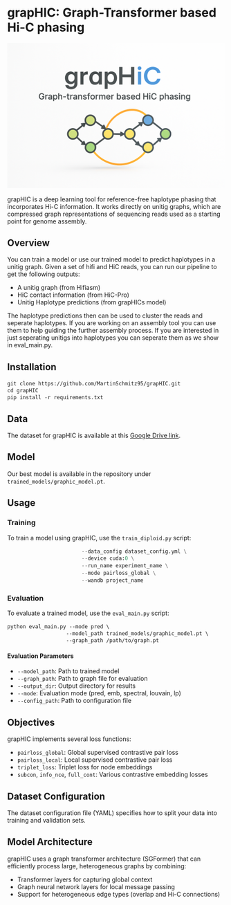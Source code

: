 # grapHIC: Graph-Transformer based Hi-C phasing

![grapHIC Logo](graphic_logo.png)

grapHIC is a deep learning tool for reference-free haplotype phasing that incorporates Hi-C information. It works directly on unitig graphs, which are compressed graph representations of sequencing reads used as a starting point for genome assembly.

## Overview

You can train a model or use our trained model to predict haplotypes in a unitig graph. 
Given a set of hifi and HiC reads, you can run our pipeline to get the following outputs:
- A unitig graph (from Hifiasm)
- HiC contact information (from HiC-Pro)
- Unitig Haplotype predictions (from grapHICs model)

The haplotype predictions then can be used to cluster the reads and seperate haplotypes. If you are working on an assembly tool you can use them to help guiding the further assembly process. If you are interested in just seperating unitigs into haplotypes you can seperate them as we show in eval_main.py.

## Installation
```
git clone https://github.com/MartinSchmitz95/grapHIC.git
cd grapHIC
pip install -r requirements.txt
```
## Data

The dataset for grapHIC is available at this [Google Drive link](https://docs.google.com/document/d/1dgaDoSTPlwgjVafBDe3Mq3NbJqoQy-G7vrdMBa4lrZM/edit?usp=sharing).

## Model

Our best model is available in the repository under `trained_models/graphic_model.pt`.
## Usage

### Training

To train a model using grapHIC, use the `train_diploid.py` script:

```python train_diploid.py --data_path /path/to/pyg_graphs/ \
                        --data_config dataset_config.yml \
                        --device cuda:0 \
                        --run_name experiment_name \
                        --mode pairloss_global \
                        --wandb project_name
```

### Evaluation

To evaluate a trained model, use the `eval_main.py` script:

```
python eval_main.py --mode pred \
                   --model_path trained_models/graphic_model.pt \
                   --graph_path /path/to/graph.pt
```

#### Evaluation Parameters
- `--model_path`: Path to trained model
- `--graph_path`: Path to graph file for evaluation
- `--output_dir`: Output directory for results
- `--mode`: Evaluation mode (pred, emb, spectral, louvain, lp)
- `--config_path`: Path to configuration file

## Objectives

grapHIC implements several loss functions:
- `pairloss_global`: Global supervised contrastive pair loss
- `pairloss_local`: Local supervised contrastive pair loss
- `triplet_loss`: Triplet loss for node embeddings
- `subcon`, `info_nce`, `full_cont`: Various contrastive embedding losses

## Dataset Configuration

The dataset configuration file (YAML) specifies how to split your data into training and validation sets.

## Model Architecture

grapHIC uses a graph transformer architecture (SGFormer) that can efficiently process large, heterogeneous graphs by combining:
- Transformer layers for capturing global context
- Graph neural network layers for local message passing
- Support for heterogeneous edge types (overlap and Hi-C connections)
